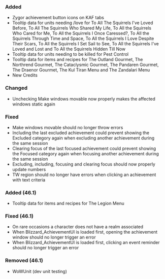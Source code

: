 <p><h3>Added</h3></p>
<ul>
<li>Zygor achievement button icons on KAF tabs</li>
<li>Tooltip data for units needing /love for To All The Squirrels I've Loved Before, To All The Squirrels Who Shared My Life, To All the Squirrels Who Cared for Me, To All the Squirrels I Once Caressed?, To All the Squirrels Through Time and Space, To All the Squirrels I Love Despite Their Scars, To All the Squirrels I Set Sail to See, To All the Squirrels I've Loved and Lost and To All the Squirrels Hidden Till Now</li>
<li>Tooltip data for units needing to be killed for Pest Control</li>
<li>Tooltip data for items and recipes for The Outland Gourmet, The Northrend Gourmet, The Cataclysmic Gourmet, The Pandaren Gourmet, The Draenor Gourmet, The Kul Tiran Menu and The Zandalari Menu</li>
<li>New Credits</li>
</ul>
<p><h3>Changed</h3></p>
<ul>
<li>Unchecking Make windows movable now properly makes the affected windows static again</li>
</ul>
<p><h3>Fixed</h3></p>
<ul>
<li>Make windows movable should no longer throw errors</li>
<li>Including the last excluded achievement could prevent showing the Excluded category again when excluding another achievement during the same session</li>
<li>Clearing focus of the last focused achievement could prevent showing the Focused category again when focusing another achievement during the same session</li>
<li>Excluding, including, focusing and clearing focus should now properly update numbers</li>
<li>TW region should no longer have errors when clicking an achievement with text criteria</li>
</ul>
<p><h3>Added (46.1)</h3></p>
<ul>
<li>Tooltip data for items and recipes for The Legion Menu</li>
</ul>
<p><h3>Fixed (46.1)</h3></p>
<ul>
<li>On rare occasions a character does not have a realm associated</li>
<li>When Blizzard_AchievementUI is loaded first, opening the achievement window should no longer trigger an error</li>
<li>When Blizzard_AchievementUI is loaded first, clicking an event reminder should no longer trigger an error</li>
</ul>
<p><h3>Removed (46.1)</h3></p>
<ul>
<li>WoWUnit (dev unit testing)</li>
</ul>
